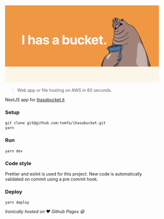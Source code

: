 ![Photo by Jay Ruzesky on Unsplash](./public/lolrus.png)

> Web app or file hosting on AWS in 60 seconds. 

NextJS app for [ihasabucket.it](https://ihasabucket.it)


### Setup

```
git clone git@github.com:tomfa/ihasabucket.git
yarn
```

### Run

```
yarn dev
```

### Code style

Prettier and eslint is used for this project. 
New code is automatically validated on commit using a pre commit hook.

### Deploy

```
yarn deploy
```

_Ironically hosted on :heart: Github Pages :smile:_ 
